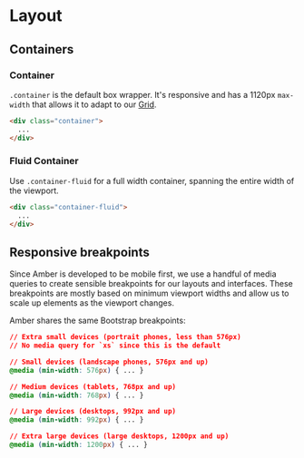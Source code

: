 # Layout

<div class="layout">

## Containers

### Container

`.container` is the default box wrapper. It's responsive and has a 1120px `max-width` that allows it to adapt to our [Grid](/visual/grid/).

```html
<div class="container">
  ...
</div>
```

### Fluid Container

Use `.container-fluid` for a full width container, spanning the entire width of the viewport.

```html
<div class="container-fluid">
  ...
</div>
```

## Responsive breakpoints

Since Amber is developed to be mobile first, we use a handful of media queries to create sensible breakpoints for our layouts and interfaces. These breakpoints are mostly based on minimum viewport widths and allow us to scale up elements as the viewport changes.

Amber shares the same Bootstrap breakpoints:

```css
// Extra small devices (portrait phones, less than 576px)
// No media query for `xs` since this is the default

// Small devices (landscape phones, 576px and up)
@media (min-width: 576px) { ... }

// Medium devices (tablets, 768px and up)
@media (min-width: 768px) { ... }

// Large devices (desktops, 992px and up)
@media (min-width: 992px) { ... }

// Extra large devices (large desktops, 1200px and up)
@media (min-width: 1200px) { ... }
```

</div>